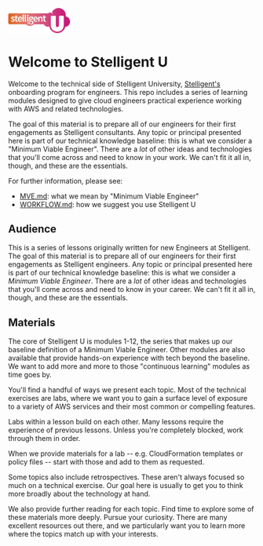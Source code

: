 <img src="images/logo.png" width=25% height=25%>

# Welcome to Stelligent U

Welcome to the technical side of Stelligent University,
[Stelligent's](https://stelligent.com) onboarding program for engineers. This
repo includes a series of learning modules designed to give cloud engineers
practical experience working with AWS and related technologies.

The goal of this material is to prepare all of our engineers for their first
engagements as Stelligent consultants. Any topic or principal presented here
is part of our technical knowledge baseline: this is what we consider a
"Minimum Viable Engineer". There are a _lot_ of other ideas and technologies
that you'll come across and need to know in your work.  We can't fit it all in,
though, and these are the essentials.

For further information, please see:

* [MVE.md](MVE.md): what we mean by "Minimum Viable Engineer"
* [WORKFLOW.md](WORKFLOW.md): how we suggest you use Stelligent U

## Audience

This is a series of lessons originally written for new Engineers at
Stelligent. The goal of this material is to prepare all of our engineers for
their first engagements as Stelligent engineers. Any topic or principal
presented here is part of our technical knowledge baseline: this is what we
consider a _Minimum Viable Engineer_. There are a _lot_ of other ideas and
technologies that you'll come across and need to know in your career.
We can't fit it all in, though, and these are the essentials.

## Materials

The core of Stelligent U is modules 1-12, the series that makes up our baseline
definition of a Minimum Viable Engineer. Other modules are also available that
provide hands-on experience with tech beyond the baseline. We want to add more
and more to those "continuous learning" modules as time goes by.

You'll find a handful of ways we present each topic. Most of the technical
exercises are labs, where we want you to gain a surface level of exposure to
a variety of AWS services and their most common or compelling features.

Labs within a lesson build on each other. Many lessons require the experience
of previous lessons. Unless you're completely blocked, work through them in
order.

When we provide materials for a lab -- e.g. CloudFormation templates or
policy files -- start with those and add to them as requested.

Some topics also include retrospectives. These aren't always focused so much
on a technical exercise. Our goal here is usually to get you to think more
broadly about the technology at hand.

We also provide further reading for each topic. Find time to explore some of
these materials more deeply. Pursue your curiosity. There are many excellent
resources out there, and we particularly want you to learn more where the topics
match up with your interests.
